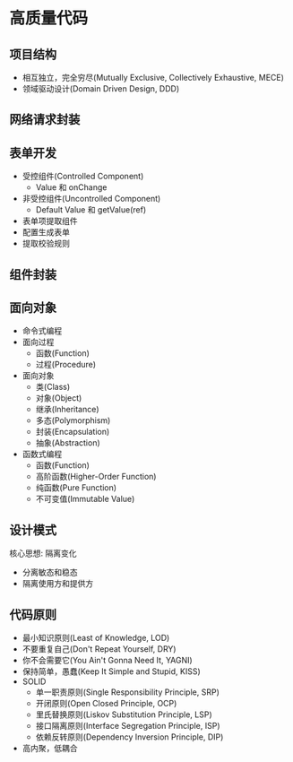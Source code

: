 # 高质量代码

## 项目结构

- 相互独立，完全穷尽(Mutually Exclusive, Collectively Exhaustive, MECE)
- 领域驱动设计(Domain Driven Design, DDD)

## 网络请求封装

## 表单开发

- 受控组件(Controlled Component)
  - Value 和 onChange
- 非受控组件(Uncontrolled Component)
  - Default Value 和 getValue(ref)
- 表单项提取组件
- 配置生成表单
- 提取校验规则

## 组件封装

## 面向对象

- 命令式编程
- 面向过程
  - 函数(Function)
  - 过程(Procedure)
- 面向对象
  - 类(Class)
  - 对象(Object)
  - 继承(Inheritance)
  - 多态(Polymorphism)
  - 封装(Encapsulation)
  - 抽象(Abstraction)
- 函数式编程
  - 函数(Function)
  - 高阶函数(Higher-Order Function)
  - 纯函数(Pure Function)
  - 不可变值(Immutable Value)

## 设计模式

核心思想: 隔离变化

- 分离敏态和稳态
- 隔离使用方和提供方

## 代码原则

- 最小知识原则(Least of Knowledge, LOD)
- 不要重复自己(Don't Repeat Yourself, DRY)
- 你不会需要它(You Ain't Gonna Need It, YAGNI)
- 保持简单，愚蠢(Keep It Simple and Stupid, KISS)
- SOLID
  - 单一职责原则(Single Responsibility Principle, SRP)
  - 开闭原则(Open Closed Principle, OCP)
  - 里氏替换原则(Liskov Substitution Principle, LSP)
  - 接口隔离原则(Interface Segregation Principle, ISP)
  - 依赖反转原则(Dependency Inversion Principle, DIP)
- 高内聚，低耦合
